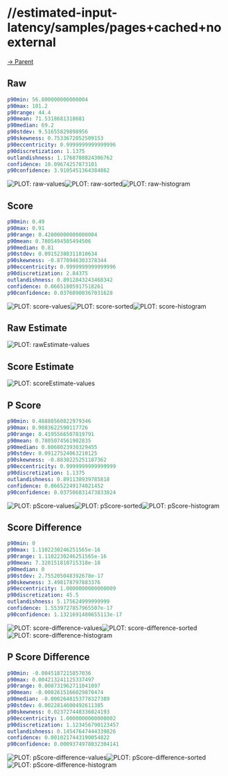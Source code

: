 
# //estimated-input-latency/samples/pages+cached+noexternal

[→ Parent](../..)


## Raw


```yaml
p90min: 56.800000000000004
p90max: 101.2
p90range: 44.4
p90mean: 71.5318681318681
p90median: 69.2
p90stdev: 9.51655829898956
p90skewness: 0.7533672052509153
p90eccentricity: 0.9999999999999996
p90discretization: 1.1375
outlandishness: 1.1768788824306762
confidence: 10.09674257873101
p90confidence: 3.9105451364384862

```

![PLOT: raw-values](./raw/values.svg)![PLOT: raw-sorted](./raw/sorted.svg)![PLOT: raw-histogram](./raw/histogram.svg)
## Score


```yaml
p90min: 0.49
p90max: 0.91
p90range: 0.42000000000000004
p90mean: 0.7805494505494506
p90median: 0.81
p90stdev: 0.09152388311810634
p90skewness: -0.8770946303378344
p90eccentricity: 0.9999999999999996
p90discretization: 2.84375
outlandishness: 0.8912843243468342
confidence: 0.06651805917518261
p90confidence: 0.03760900367031628

```

![PLOT: score-values](./score/values.svg)![PLOT: score-sorted](./score/sorted.svg)![PLOT: score-histogram](./score/histogram.svg)
## Raw Estimate

![PLOT: rawEstimate-values](./rawEstimate/values.svg)
## Score Estimate

![PLOT: scoreEstimate-values](./scoreEstimate/values.svg)
## P Score


```yaml
p90min: 0.48880560822979346
p90max: 0.9083622590117726
p90range: 0.4195566507819791
p90mean: 0.7805074561902835
p90median: 0.8068023930329455
p90stdev: 0.09127524063210125
p90skewness: -0.8830225251187362
p90eccentricity: 0.9999999999999999
p90discretization: 1.1375
outlandishness: 0.891138939785818
confidence: 0.06652249174021452
p90confidence: 0.037506831473833824

```

![PLOT: pScore-values](./pScore/values.svg)![PLOT: pScore-sorted](./pScore/sorted.svg)![PLOT: pScore-histogram](./pScore/histogram.svg)
## Score Difference


```yaml
p90min: 0
p90max: 1.1102230246251565e-16
p90range: 1.1102230246251565e-16
p90mean: 7.320151810715318e-18
p90median: 0
p90stdev: 2.755205048392678e-17
p90skewness: 3.498178797883376
p90eccentricity: 1.0000000000000009
p90discretization: 45.5
outlandishness: 5.175624999999999
confidence: 1.5539727857965507e-17
p90confidence: 1.1321691480655113e-17

```

![PLOT: score-difference-values](./score-difference/values.svg)![PLOT: score-difference-sorted](./score-difference/sorted.svg)![PLOT: score-difference-histogram](./score-difference/histogram.svg)
## P Score Difference


```yaml
p90min: -0.0045187215857036
p90max: 0.004213241125337497
p90range: 0.008731962711041097
p90mean: -0.0002615166029870474
p90median: -0.0002648153778327389
p90stdev: 0.0022814600492611385
p90skewness: 0.023727448336024193
p90eccentricity: 1.0000000000000002
p90discretization: 1.123456790123457
outlandishness: 0.14547647444339826
confidence: 0.0010217443190054822
p90confidence: 0.0009374978032304141

```

![PLOT: pScore-difference-values](./pScore-difference/values.svg)![PLOT: pScore-difference-sorted](./pScore-difference/sorted.svg)![PLOT: pScore-difference-histogram](./pScore-difference/histogram.svg)